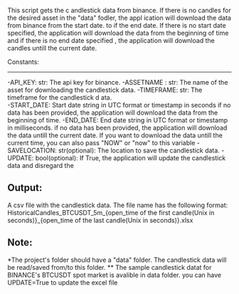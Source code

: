This script gets the c andlestick data from binance. If there is no candles for the desired asset
in the "data" fodler, the appl ication will download the data from binance from the start date. to 
if the end date. If there is no start date specified, the application will download the data from
the beginning of time and if there is no end date specified , the application will download the   
candles untill the current date.
   
Constants:  

---------
-API_KEY: str: The api key for binance.
-ASSETNAME : str: The name of the asset for downloading the candlestick data.
-TIMEFRAME: str: The timeframe for the candlestick d ata.  
-START_DATE: Start date string in UTC format or timestamp in seconds if no data has been provided,
    the application will download the data from the beginning of time.
-END_DATE: End date string in UTC format or timestamp in milliseconds. if no data has been provided,
    the application will download the data untill the current date. If you want to download the data
    untill the current time, you can also pass "NOW" or "now" to this variable
-SAVELOCATION: str(optional): The location to save the candlestick data.
-UPDATE: bool(optional): If True, the application will update the candlestick data and disregard the

Output:
-------
A csv file with the candlestick data. The file name has the following format:
HistoricalCandles_BTCUSDT_5m_{open_time of the first candle(Unix in seconds)}_{open_time of the last candle(Unix in seconds)}.xlsx

Note: 
-----
*The project's folder should have a "data" folder. The candlestick data will be read/saved from/to this folder.
** The sample candlestick datat for BINANCE's BTCUSDT spot market is avalible in data folder. you can have UPDATE=True to update the excel file
